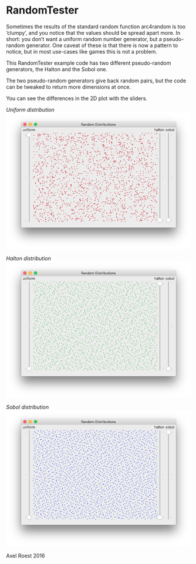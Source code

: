 # RandomTester
Sometimes the results of the standard random function arc4random is too ’clumpy’, and you notice that the values should be spread apart more. 
In short: you don’t want a uniform random number generator, but a pseudo-random generator. One caveat of these is that there is now a pattern to notice, but in most use-cases like games this is not a problem.

This RandomTester example code has two different pseudo-random generators, the Halton and the Sobol one.

The two pseudo-random generators give back random pairs, but the code can be tweaked to return more dimensions at once.

You can see the differences in the 2D plot with the sliders.

_Uniform distribution_
![uniform](https://raw.githubusercontent.com/AppAcademyNL/PseudoRandom/master/samples/uniform.png)

_Halton distribution_
![halton](https://raw.githubusercontent.com/AppAcademyNL/PseudoRandom/master/samples/halton.png)

_Sobol distribution_
![sobol](https://raw.githubusercontent.com/AppAcademyNL/PseudoRandom/master/samples/sobol.png)


Axel Roest
2016